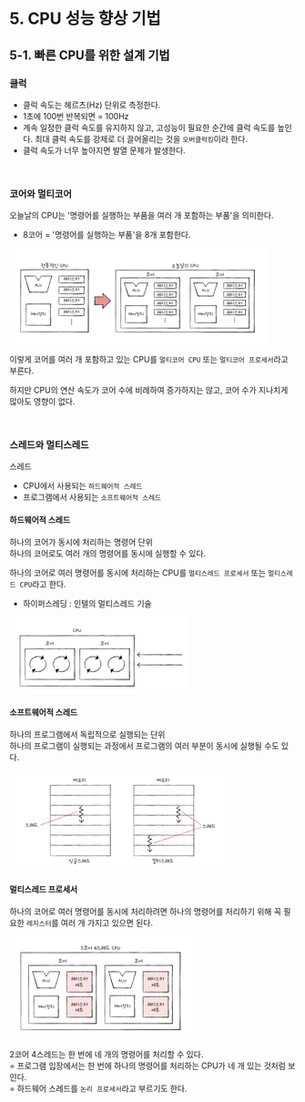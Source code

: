 # 5. CPU 성능 향상 기법

## 5-1. 빠른 CPU를 위한 설계 기법

### 클럭

- 클럭 속도는 헤르츠(Hz) 단위로 측정한다.
- 1초에 100번 반복되면 = 100Hz
- 계속 일정한 클럭 속도를 유지하지 않고, 고성능이 필요한 순간에 클럭 속도를 높인다. 최대 클럭 속도를 강제로 더 끌어올리는 것을 `오버클럭킹`이라 한다.
- 클럭 속도가 너무 높아지면 발열 문제가 발생한다.

<br/>

### 코어와 멀티코어

오늘날의 CPU는 '명령어를 실행하는 부품을 여러 개 포함하는 부품'을 의미한다.

- 8코어 = '명령어를 실행하는 부품'을 8개 포함한다.

<img src="../../images/os/os-1-5-3.PNG">

<br/>

이렇게 코어를 여러 개 포함하고 있는 CPU를 `멀티코어 CPU` 또는 `멀티코어 프로세서`라고 부른다.

하지만 CPU의 연산 속도가 코어 수에 비례하여 증가하지는 않고, 코어 수가 지나치게 많아도 영향이 없다.

<br/>

### 스레드와 멀티스레드

스레드

- CPU에서 사용되는 `하드웨어적 스레드`
- 프로그램에서 사용되는 `소프트웨어적 스레드`

#### 하드웨어적 스레드

하나의 코어가 동시에 처리하는 명령어 단위 <br/>
하나의 코어로도 여러 개의 명령어를 동시에 실행할 수 있다.

하나의 코어로 여러 명령어를 동시에 처리하는 CPU를 `멀티스레드 프로세서` 또는 `멀티스레드 CPU`라고 한다.

- 하이퍼스레딩 : 인텔의 멀티스레드 기술

<img src="../../images/os/os-1-5-4.PNG">

#### 소프트웨어적 스레드

하나의 프로그램에서 독립적으로 실행되는 단위 <br/>
하나의 프로그램이 실행되는 과정에서 프로그램의 여러 부분이 동시에 실행될 수도 있다.

<img src="../../images/os/os-1-5-5.PNG">

#### 멀티스레드 프로세서

하나의 코어로 여러 명령어를 동시에 처리하려면 하나의 명령어를 처리하기 위해 꼭 필요한 `레지스터`를 여러 개 가지고 있으면 된다.

<img src="../../images/os/os-1-5-6.PNG">

<br/>

2코어 4스레드는 한 번에 네 개의 명령어를 처리할 수 있다.<br/>
= 프로그램 입장에서는 한 번에 하나의 명령어를 처리하는 CPU가 네 개 있는 것처럼 보인다.<br/>
= 하드웨어 스레드를 `논리 프로세서`라고 부르기도 한다.
